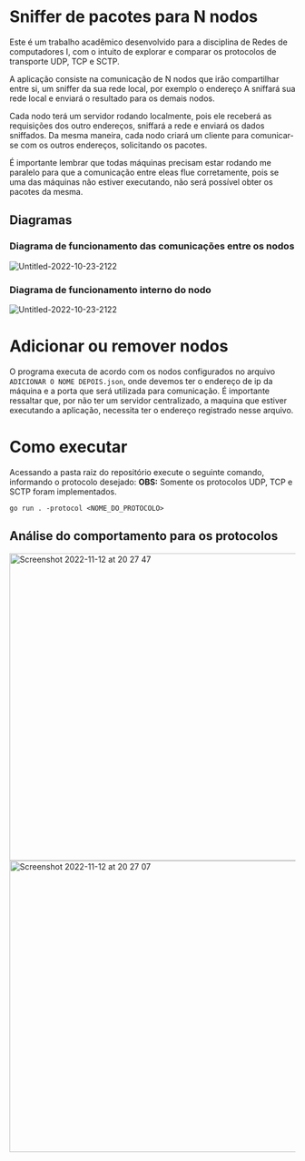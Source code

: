 # Sniffer de pacotes para N nodos

Este é um trabalho acadêmico desenvolvido para a disciplina de Redes de computadores I, com o intuito de explorar e comparar os protocolos de transporte UDP, TCP e SCTP.

A aplicação consiste na comunicação de N nodos que irão compartilhar entre si, um sniffer da sua rede local, por exemplo o endereço A sniffará sua rede local e enviará o resultado para os demais nodos.

Cada nodo terá um servidor rodando localmente, pois ele receberá as requisições dos outro endereços, sniffará a rede e enviará os dados sniffados. Da mesma maneira, cada nodo criará um cliente para comunicar-se com os outros endereços, solicitando os pacotes.

É importante lembrar que todas máquinas precisam estar rodando me paralelo para que a comunicação entre eleas flue corretamente, pois se uma das máquinas não estiver executando, não será possível obter os pacotes da mesma.

## Diagramas
### Diagrama de funcionamento das comunicações entre os nodos
![Untitled-2022-10-23-2122](https://user-images.githubusercontent.com/47281681/201498244-0113ca51-e663-4197-8e10-d1338afc0b95.png)

### Diagrama de funcionamento interno do nodo
![Untitled-2022-10-23-2122](https://user-images.githubusercontent.com/47281681/201498445-19a03027-229c-4956-a685-03f95cd0210b.png)

# Adicionar ou remover nodos
O programa executa de acordo com os nodos configurados no arquivo `ADICIONAR O NOME DEPOIS.json`, onde devemos ter o endereço de ip da máquina e a porta que será utilizada para comunicação. É importante ressaltar que, por não ter um servidor centralizado, a maquina que estiver executando a aplicação, necessita ter o endereço registrado nesse arquivo.

# Como executar

Acessando a pasta raiz do repositório execute o seguinte comando, informando o protocolo desejado:
**OBS:** Somente os protocolos UDP, TCP e SCTP foram implementados.

````
go run . -protocol <NOME_DO_PROTOCOLO>
````

## Análise do comportamento para os protocolos
<img width="540" alt="Screenshot 2022-11-12 at 20 27 47" src="https://user-images.githubusercontent.com/47281681/201498583-7faa2333-f3b8-4815-b6ba-fced4412cfc5.png">
<img width="512" alt="Screenshot 2022-11-12 at 20 27 07" src="https://user-images.githubusercontent.com/47281681/201498585-62f80ce3-84b3-457f-93fe-b03a0aa31aca.png">
